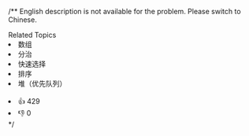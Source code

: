 /**
English description is not available for the problem. Please switch to Chinese.<div><div>Related Topics</div><div><li>数组</li><li>分治</li><li>快速选择</li><li>排序</li><li>堆（优先队列）</li></div></div><br><div><li>👍 429</li><li>👎 0</li></div>
*/